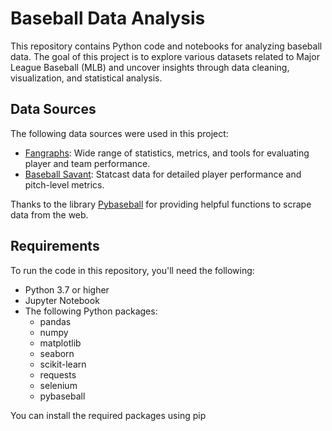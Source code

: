 # Baseball Data Analysis

This repository contains Python code and notebooks for analyzing baseball data. 
The goal of this project is to explore various datasets related to Major League Baseball (MLB) 
and uncover insights through data cleaning, visualization, and statistical analysis.

## Data Sources

The following data sources were used in this project:

- [Fangraphs](https://www.fangraphs.com/): Wide range of statistics, metrics, and tools for evaluating player and team performance.
- [Baseball Savant](https://baseballsavant.mlb.com/): Statcast data for detailed player performance and pitch-level metrics.

Thanks to the library [Pybaseball](https://github.com/jldbc/pybaseball) for providing helpful functions to scrape data from the web. 

## Requirements

To run the code in this repository, you'll need the following:

- Python 3.7 or higher
- Jupyter Notebook
- The following Python packages:
  - pandas
  - numpy
  - matplotlib
  - seaborn
  - scikit-learn
  - requests
  - selenium
  - pybaseball

You can install the required packages using pip

